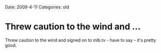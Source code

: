 Date: 2009-4-11
Categories: old

# Threw caution to the wind and ...

Threw caution to the wind and signed on to mlb.tv - have to say - it's pretty good.
